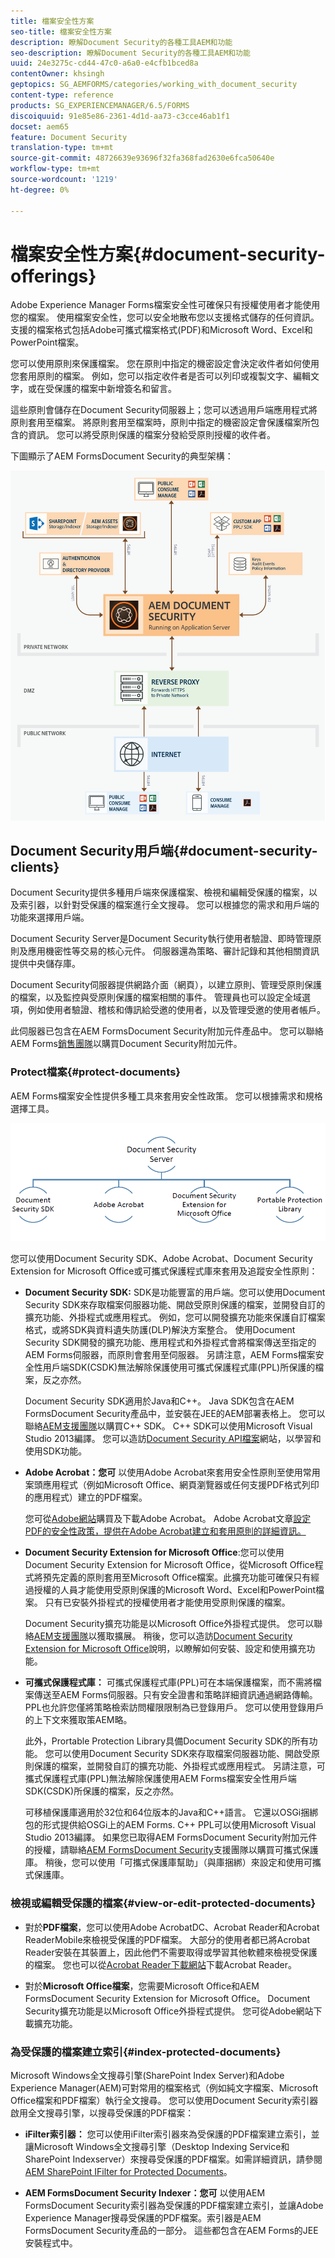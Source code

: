```yaml
---
title: 檔案安全性方案
seo-title: 檔案安全性方案
description: 瞭解Document Security的各種工具AEM和功能
seo-description: 瞭解Document Security的各種工具AEM和功能
uuid: 24e3275c-cd44-47c0-a6a0-e4cfb1bced8a
contentOwner: khsingh
geptopics: SG_AEMFORMS/categories/working_with_document_security
content-type: reference
products: SG_EXPERIENCEMANAGER/6.5/FORMS
discoiquuid: 91e85e86-2361-4d1d-aa73-c3cce46ab1f1
docset: aem65
feature: Document Security
translation-type: tm+mt
source-git-commit: 48726639e93696f32fa368fad2630e6fca50640e
workflow-type: tm+mt
source-wordcount: '1219'
ht-degree: 0%

---
```



# 檔案安全性方案{#document-security-offerings}

Adobe Experience Manager Forms檔案安全性可確保只有授權使用者才能使用您的檔案。 使用檔案安全性，您可以安全地散布您以支援格式儲存的任何資訊。 支援的檔案格式包括Adobe可攜式檔案格式(PDF)和Microsoft Word、Excel和PowerPoint檔案。

您可以使用原則來保護檔案。 您在原則中指定的機密設定會決定收件者如何使用您套用原則的檔案。 例如，您可以指定收件者是否可以列印或複製文字、編輯文字，或在受保護的檔案中新增簽名和留言。

這些原則會儲存在Document Security伺服器上；您可以透過用戶端應用程式將原則套用至檔案。 將原則套用至檔案時，原則中指定的機密設定會保護檔案所包含的資訊。 您可以將受原則保護的檔案分發給受原則授權的收件者。

下圖顯示了AEM FormsDocument Security的典型架構：

![檔案安全性——建議的架構](do-not-localize/document_security_architecture.png)

## Document Security用戶端{#document-security-clients}

Document Security提供多種用戶端來保護檔案、檢視和編輯受保護的檔案，以及索引器，以針對受保護的檔案進行全文搜尋。 您可以根據您的需求和用戶端的功能來選擇用戶端。

Document Security Server是Document Security執行使用者驗證、即時管理原則及應用機密性等交易的核心元件。 伺服器還為策略、審計記錄和其他相關資訊提供中央儲存庫。

Document Security伺服器提供網路介面（網頁），以建立原則、管理受原則保護的檔案，以及監控與受原則保護的檔案相關的事件。 管理員也可以設定全域選項，例如使用者驗證、稽核和傳訊給受邀的使用者，以及管理受邀的使用者帳戶。

此伺服器已包含在AEM FormsDocument Security附加元件產品中。 您可以聯絡AEM Forms[銷售團隊](https://www.adobe.com/products/request-consultation/marketing-cloud.html?s_osc=70114000002JNwKAAW&amp;s_iid=70114000002JHs3AAG)以購買Document Security附加元件。

### Protect檔案{#protect-documents}

AEM Forms檔案安全性提供多種工具來套用安全性政策。 您可以根據需求和規格選擇工具。

![檔案安全性產品](assets/document-security-offerings.png)

您可以使用Document Security SDK、Adobe Acrobat、Document Security Extension for Microsoft Office或可攜式保護程式庫來套用及追蹤安全性原則：

* **Document Security SDK:** SDK是功能豐富的用戶端。您可以使用Document Security SDK來存取檔案伺服器功能、開啟受原則保護的檔案，並開發自訂的擴充功能、外掛程式或應用程式。 例如，您可以開發擴充功能來保護自訂檔案格式，或將SDK與資料遺失防護(DLP)解決方案整合。 使用Document Security SDK開發的擴充功能、應用程式和外掛程式會將檔案傳送至指定的AEM Forms伺服器，而原則會套用至伺服器。 另請注意，AEM Forms檔案安全性用戶端SDK(CSDK)無法解除保護使用可攜式保護程式庫(PPL)所保護的檔案，反之亦然。

   Document Security SDK適用於Java和C++。 Java SDK包含在AEM FormsDocument Security產品中，並安裝在JEE的AEM部署表格上。 您可以聯絡[AEM支援團隊](https://helpx.adobe.com/tw/marketing-cloud/contact-support.html)以購買C++ SDK。 C++ SDK可以使用Microsoft Visual Studio 2013編譯。 您可以造訪[Document Security API檔案](https://help.adobe.com/en_US/livecycle/11.0/Services/WS92d06802c76abadb76c48dfe12dbeb3e281-7ff0.2.html)網站，以學習和使用SDK功能。

* **Adobe Acrobat：您可** 以使用Adobe Acrobat來套用安全性原則至使用常用案頭應用程式（例如Microsoft Office、網頁瀏覽器或任何支援PDF格式列印的應用程式）建立的PDF檔案。

   您可從[Adobe網站](https://acrobat.adobe.com/us/en/free-trial-download.html)購買及下載Adobe Acrobat。 Adobe Acrobat文章[設定PDF的安全性政策，提供在Adobe Acrobat建立和套用原則的詳細資訊。](https://helpx.adobe.com/acrobat/using/setting-security-policies-pdfs.html)

* **Document Security Extension for Microsoft Office**:您可以使用Document Security Extension for Microsoft Office，從Microsoft Office程式將預先定義的原則套用至Microsoft Office檔案。此擴充功能可確保只有經過授權的人員才能使用受原則保護的Microsoft Word、Excel和PowerPoint檔案。 只有已安裝外掛程式的授權使用者才能使用受原則保護的檔案。

   Document Security擴充功能是以Microsoft Office外掛程式提供。 您可以聯絡[AEM支援團隊](https://helpx.adobe.com/ca/marketing-cloud/contact-support.html)以獲取擴展。 稍後，您可以造訪[Document Security Extension for Microsoft Office](https://helpx.adobe.com/aem-forms/aem-document-security/download-installer.html)說明，以瞭解如何安裝、設定和使用擴充功能。

* **可攜式保護程式庫：** 可攜式保護程式庫(PPL)可在本端保護檔案，而不需將檔案傳送至AEM Forms伺服器。只有安全證書和策略詳細資訊通過網路傳輸。 PPL也允許您僅將策略檢索訪問權限限制為已登錄用戶。 您可以使用登錄用戶的上下文來獲取策AEM略。

   此外，Prortable Protection Library具備Document Security SDK的所有功能。 您可以使用Document Security SDK來存取檔案伺服器功能、開啟受原則保護的檔案，並開發自訂的擴充功能、外掛程式或應用程式。 另請注意，可攜式保護程式庫(PPL)無法解除保護使用AEM Forms檔案安全性用戶端SDK(CSDK)所保護的檔案，反之亦然。

   可移植保護庫適用於32位和64位版本的Java和C++語言。 它還以OSGi捆綁包的形式提供給OSGi上的AEM Forms. C++ PPL可以使用Microsoft Visual Studio 2013編譯。 如果您已取得AEM FormsDocument Security附加元件的授權，請聯絡[AEM FormsDocument Security](https://helpx.adobe.com/marketing-cloud/contact-support.html)支援團隊以購買可攜式保護庫。 稍後，您可以使用「可攜式保護庫幫助」（與庫捆綁）來設定和使用可攜式保護庫。

### 檢視或編輯受保護的檔案{#view-or-edit-protected-documents}

* 對於&#x200B;**PDF檔案**，您可以使用Adobe AcrobatDC、Acrobat Reader和Acrobat ReaderMobile來檢視受保護的PDF檔案。 大部分的使用者都已將Acrobat Reader安裝在其裝置上，因此他們不需要取得或學習其他軟體來檢視受保護的檔案。 您也可以從[Acrobat Reader下載網站](https://get.adobe.com/reader/)下載Acrobat Reader。

* 對於&#x200B;**Microsoft Office檔案**，您需要Microsoft Office和AEM FormsDocument Security Extension for Microsoft Office。 Document Security擴充功能是以Microsoft Office外掛程式提供。 您可從Adobe網站下載擴充功能。

### 為受保護的檔案建立索引{#index-protected-documents}

Microsoft Windows全文搜尋引擎(SharePoint Index Server)和Adobe Experience Manager(AEM)可對常用的檔案格式（例如純文字檔案、Microsoft Office檔案和PDF檔案）執行全文搜尋。 您可以使用Document Security索引器啟用全文搜尋引擎，以搜尋受保護的PDF檔案：

* **iFilter索引器：** 您可以使用iFilter索引器來為受保護的PDF檔案建立索引，並讓Microsoft Windows全文搜尋引擎（Desktop Indexing Service和SharePoint Indexserver）來搜尋受保護的PDF檔案。如需詳細資訊，請參閱[AEM SharePoint IFilter for Protected Documents](assets/sharepoint-ifilter-doc-security.pdf)。

* **AEM FormsDocument Security Indexer：您可** 以使用AEM FormsDocument Security索引器為受保護的PDF檔案建立索引，並讓Adobe Experience Manager搜尋受保護的PDF檔案。索引器是AEM FormsDocument Security產品的一部分。 這些都包含在AEM Forms的JEE安裝程式中。

